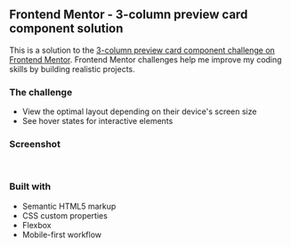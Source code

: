 ## Frontend Mentor - 3-column preview card component solution

This is a solution to the [3-column preview card component challenge on Frontend Mentor](https://www.frontendmentor.io/challenges/3column-preview-card-component-pH92eAR2-). Frontend Mentor challenges help me improve my coding skills by building realistic projects.

### The challenge

- View the optimal layout depending on their device's screen size
- See hover states for interactive elements

### Screenshot

<img src="images/screenshot.jpg" alt="">  
<img src="images/screenshot-mobile.jpg" alt="">    

### Built with

- Semantic HTML5 markup
- CSS custom properties
- Flexbox
- Mobile-first workflow
